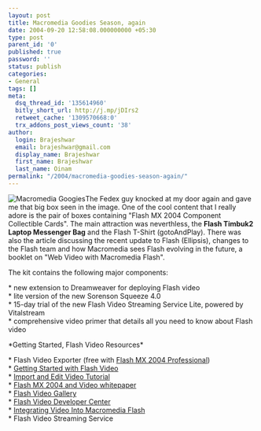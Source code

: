 ```yaml
---
layout: post
title: Macromedia Goodies Season, again
date: 2004-09-20 12:58:08.000000000 +05:30
type: post
parent_id: '0'
published: true
password: ''
status: publish
categories:
- General
tags: []
meta:
  dsq_thread_id: '135614960'
  bitly_short_url: http://j.mp/jDIrs2
  retweet_cache: '1309570668:0'
  trx_addons_post_views_count: '38'
author:
  login: Brajeshwar
  email: brajeshwar@gmail.com
  display_name: Brajeshwar
  first_name: Brajeshwar
  last_name: Oinam
permalink: "/2004/macromedia-goodies-season-again/"
---
```

<p><img src="{{ site.baseurl }}/assets/2004/09/fedexbox.jpg" alt="Macromedia Googies" />The Fedex guy knocked at my door again and gave me that big box seen in the image. One of the cool content that I really adore is the pair of boxes containing "Flash MX 2004 Component Collectible Cards". The main attraction was neverthless, the <strong>Flash Timbuk2 Laptop Messenger Bag</strong> and the Flash T-Shirt (gotoAndPlay). There was also the article discussing the recent update to Flash (Ellipsis), changes to the Flash team and how Macromedia sees Flash evolving in the future, a booklet on "Web Video with Macromedia Flash".</p>
<p><!--more--></p>
<p>The kit contains the following major components:</p>
<p>* new extension to Dreamweaver for deploying Flash video<br />
* lite version of the new Sorenson Squeeze 4.0<br />
* 15-day trial of the new Flash Video Streaming Service Lite, powered by Vitalstream<br />
* comprehensive video primer that details all you need to know about Flash video</p>
<p>*Getting Started, Flash Video Resources*</p>
<p>* Flash Video Exporter (free with <a href="http://www.macromedia.com/go/tryflashpro/" title="Flash MX 2004 Professional">Flash MX 2004 Professional</a>)<br />
* <a href="http://www.macromedia.com/go/videostart/" title="Getting Started with Flash Video">Getting Started with Flash Video</a><br />
* <a href="http://www.macromedia.com/go/videodocs/" title="Import and Edit Video Tutorial">Import and Edit Video Tutorial</a><br />
* <a href="http://www.macromedia.com/go/videowhitepaper/" title="Flash MX 2004 and Video whitepaper">Flash MX 2004 and Video whitepaper</a><br />
* <a href="http://www.macromedia.com/go/fvg/" title="Flash Video Gallery">Flash Video Gallery</a><br />
* <a href="http://www.macromedia.com/devnet/mx/flash/video.html" title="Flash Video Developer Center">Flash Video Developer Center</a><br />
* <a href="http://www.macromedia.com/go/integratingvideo/" title="Integrating Video Into Macromedia Flash">Integrating Video Into Macromedia Flash</a><br />
* Flash Video Streaming Service</p>
